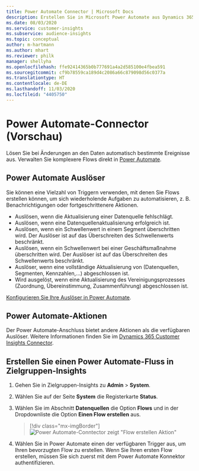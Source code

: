 ```yaml
---
title: Power Automate Connector | Microsoft Docs
description: Erstellen Sie in Microsoft Power Automate aus Dynamics 365 Customer Insights Flows.
ms.date: 08/03/2020
ms.service: customer-insights
ms.subservice: audience-insights
ms.topic: conceptual
author: m-hartmann
ms.author: mhart
ms.reviewer: philk
manager: shellyha
ms.openlocfilehash: ffe92414365b0b777691a4a2d585100e4fbea591
ms.sourcegitcommit: cf9b78559ca189d4c2086a66c879098d56c0377a
ms.translationtype: HT
ms.contentlocale: de-DE
ms.lasthandoff: 11/03/2020
ms.locfileid: "4405750"
---
```

# <a name="power-automate-connector-preview"></a>Power Automate-Connector (Vorschau)

Lösen Sie bei Änderungen an den Daten automatisch bestimmte Ereignisse aus. Verwalten Sie komplexere Flows direkt in [Power Automate](https://flow.microsoft.com/).

## <a name="power-automate-triggers"></a>Power Automate Auslöser

Sie können eine Vielzahl von Triggern verwenden, mit denen Sie Flows erstellen können, um sich wiederholende Aufgaben zu automatisieren, z. B. Benachrichtigungen oder fortgeschrittenere Aktionen. 

- Auslösen, wenn die Aktualisierung einer Datenquelle fehlschlägt. 
- Auslösen, wenn eine Datenquellenaktualisierung erfolgreich ist.
- Auslösen, wenn ein Schwellenwert in einem Segment überschritten wird. Der Auslöser ist auf das Überschreiten des Schwellenwerts beschränkt.
- Auslösen, wenn ein Schwellenwert bei einer Geschäftsmaßnahme überschritten wird. Der Auslöser ist auf das Überschreiten des Schwellenwerts beschränkt.
- Auslöser, wenn eine vollständige Aktualisierung von (Datenquellen, Segmenten, Kennzahlen,...) abgeschlossen ist.
- Wird ausgelöst, wenn eine Aktualisierung des Vereinigungsprozesses (Zuordnung, Übereinstimmung, Zusammenführung) abgeschlossen ist.

[Konfigurieren Sie Ihre Auslöser in Power Automate](https://flow.microsoft.com/connectors/shared_customerinsights/dynamics-365-customer-insights-connector/).

## <a name="power-automate-actions"></a>Power Automate-Aktionen
Der Power Automate-Anschluss bietet andere Aktionen als die verfügbaren Auslöser. Weitere Informationen finden Sie im [Dynamics 365 Customer Insights Connector](https://docs.microsoft.com/connectors/customerinsights/).

## <a name="create-a-power-automate-flow-in-audience-insights"></a>Erstellen Sie einen Power Automate-Fluss in Zielgruppen-Insights

1. Gehen Sie in Zielgruppen-Insights zu **Admin** > **System**.

1. Wählen Sie auf der Seite **System** die Registerkarte **Status**.

1. Wählen Sie im Abschnitt **Datenquellen** die Option **Flows** und in der Dropdownliste die Option **Einen Flow erstellen** aus.
   > [!div class="mx-imgBorder"]
   > ![Power Automate-Conntector zeigt "Flow erstellen Aktion"](media/power-automate-connector-create-flow.png "Power Automate Connector, der die Aktion &quot;Flow erstellen&quot; anzeigt")

1. Wählen Sie in Power Automate einen der verfügbaren Trigger aus, um Ihren bevorzugten Flow zu erstellen. Wenn Sie Ihren ersten Flow erstellen, müssen Sie sich zuerst mit dem Power Automate Konnektor authentifizieren.
